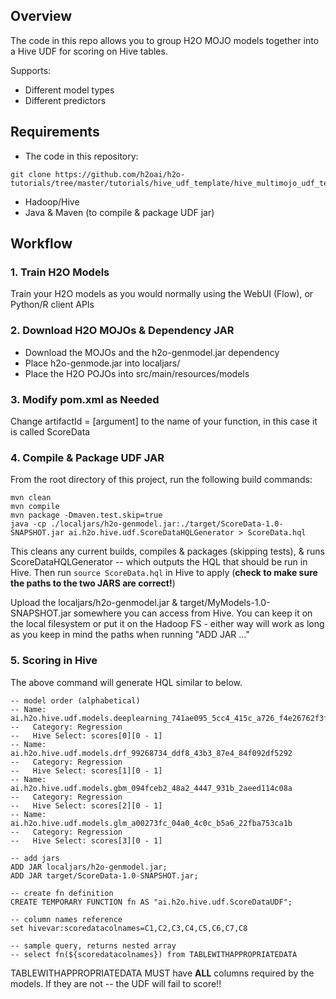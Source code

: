 ## Overview

The code in this repo allows you to group H2O MOJO models together into a Hive UDF for scoring on Hive tables.

Supports:
- Different model types
- Different predictors

## Requirements

- The code in this repository:
```
git clone https://github.com/h2oai/h2o-tutorials/tree/master/tutorials/hive_udf_template/hive_multimojo_udf_template
```
- Hadoop/Hive
- Java & Maven (to compile & package UDF jar)

## Workflow

### 1. Train H2O Models
Train your H2O models as you would normally using the WebUI (Flow), or Python/R client APIs

### 2. Download H2O MOJOs & Dependency JAR
- Download the MOJOs and the h2o-genmodel.jar dependency
- Place h2o-genmode.jar into localjars/
- Place the H2O POJOs into src/main/resources/models

### 3. Modify pom.xml as Needed
Change artifactId = [argument] to the name of your function, in this case it is called ScoreData

### 4. Compile & Package UDF JAR
From the root directory of this project, run the following build commands:
```
mvn clean
mvn compile
mvn package -Dmaven.test.skip=true
java -cp ./localjars/h2o-genmodel.jar:./target/ScoreData-1.0-SNAPSHOT.jar ai.h2o.hive.udf.ScoreDataHQLGenerator > ScoreData.hql
```
This cleans any current builds, compiles & packages (skipping tests), & runs ScoreDataHQLGenerator -- which outputs the HQL that should be run in Hive. Then run `source ScoreData.hql` in Hive to apply (**check to make sure the paths to the two JARS are correct!**)

Upload the localjars/h2o-genmodel.jar & target/MyModels-1.0-SNAPSHOT.jar somewhere you can access from Hive. You can keep it on the local filesystem or put it on the Hadoop FS - either way will work as long as you keep in mind the paths when running "ADD JAR ..."

### 5. Scoring in Hive
The above command will generate HQL similar to below.

```
-- model order (alphabetical)
-- Name: ai.h2o.hive.udf.models.deeplearning_741ae095_5cc4_415c_a726_f4e26762f3fa
--   Category: Regression
--   Hive Select: scores[0][0 - 1]
-- Name: ai.h2o.hive.udf.models.drf_99268734_ddf8_43b3_87e4_84f092df5292
--   Category: Regression
--   Hive Select: scores[1][0 - 1]
-- Name: ai.h2o.hive.udf.models.gbm_094fceb2_48a2_4447_931b_2aeed114c08a
--   Category: Regression
--   Hive Select: scores[2][0 - 1]
-- Name: ai.h2o.hive.udf.models.glm_a00273fc_04a0_4c0c_b5a6_22fba753ca1b
--   Category: Regression
--   Hive Select: scores[3][0 - 1]

-- add jars
ADD JAR localjars/h2o-genmodel.jar;
ADD JAR target/ScoreData-1.0-SNAPSHOT.jar;

-- create fn definition
CREATE TEMPORARY FUNCTION fn AS "ai.h2o.hive.udf.ScoreDataUDF";

-- column names reference
set hivevar:scoredatacolnames=C1,C2,C3,C4,C5,C6,C7,C8

-- sample query, returns nested array
-- select fn(${scoredatacolnames}) from TABLEWITHAPPROPRIATEDATA
```

TABLEWITHAPPROPRIATEDATA MUST have **ALL** columns required by the models. If they are not -- the UDF will fail to score!!
